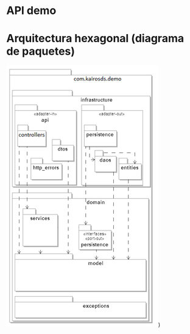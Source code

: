 # API demo

# Arquitectura hexagonal (diagrama de paquetes)
![Arquitectura hexagonal - Diagrama de paquetes](docs/diagrama-de-paquetes.png))
